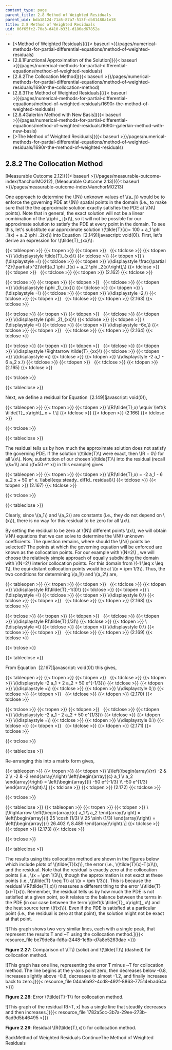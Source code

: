 ```yaml
---
content_type: page
parent_title: 2.8 Method of Weighted Residuals
parent_uid: bda18124-71a5-87a7-513f-cb81480a1e18
title: 2.8 Method of Weighted Residuals
uid: 06f65fc2-70a3-d410-b331-d186ad67852a
---
```


*   [\<Method of Weighted Residuals]({{< baseurl >}}/pages/numerical-methods-for-partial-differential-equations/method-of-weighted-residuals)
*   [2.8.1Functional Approximation of the Solution]({{< baseurl >}}/pages/numerical-methods-for-partial-differential-equations/method-of-weighted-residuals)
*   [2.8.2The Collocation Method]({{< baseurl >}}/pages/numerical-methods-for-partial-differential-equations/method-of-weighted-residuals/1690r-the-collocation-method)
*   [2.8.3The Method of Weighted Residuals]({{< baseurl >}}/pages/numerical-methods-for-partial-differential-equations/method-of-weighted-residuals/1690r-the-method-of-weighted-residuals)
*   [2.8.4Galerkin Method with New Basis]({{< baseurl >}}/pages/numerical-methods-for-partial-differential-equations/method-of-weighted-residuals/1690r-galerkin-method-with-new-basis)
*   [\>The Method of Weighted Residuals]({{< baseurl >}}/pages/numerical-methods-for-partial-differential-equations/method-of-weighted-residuals/1690r-the-method-of-weighted-residuals)

2.8.2 The Collocation Method
----------------------------

[Measurable Outcome 2.12]({{< baseurl >}}/pages/measurable-outcome-index/#anchorMO212), [Measurable Outcome 2.13]({{< baseurl >}}/pages/measurable-outcome-index/#anchorMO213) 

One approach to determine the \\(N\\) unknown values of \\(a\_ j\\) would be to enforce the governing PDE at \\(N\\) spatial points in the domain (i.e., to make sure that the the approximate solution exactly satisfies the PDE at \\(N\\) points). Note that in general, the exact solution will not be a linear combination of the \\(\\phi \_ j(x)\\), so it will not be possible for our approximate solution to satisfy the PDE at every point in the domain. To see this, let's substitute our approximate solution \\(\\tilde{T}(x)= 100 + a\_1 \\phi \_1(x) + a\_2 \\phi \_2(x)\\) into Equation  [2.149](javascript: void(0)). First, let's derive an expression for \\(\\tilde{T}\_{xx}\\):

{{< tableopen >}}
{{< tropen >}}
{{< tdopen >}}
 
{{< tdclose >}}
{{< tdopen >}}
\\(\\displaystyle \\tilde{T}\_{xx}\\)
{{< tdclose >}}
{{< tdopen >}}
\\(\\displaystyle =\\)
{{< tdclose >}}
{{< tdopen >}}
\\(\\displaystyle \\frac{\\partial ^2}{\\partial x^2}\\left\[a\_1 \\phi \_1(x) + a\_2 \\phi \_2(x)\\right\],\\)
{{< tdclose >}}
{{< tdopen >}}
 
{{< tdclose >}}
{{< tdopen >}}
(2.162)
{{< tdclose >}}

{{< trclose >}}
{{< tropen >}}
{{< tdopen >}}
 
{{< tdclose >}}
{{< tdopen >}}
\\(\\displaystyle (\\phi \_1)\_{xx}\\)
{{< tdclose >}}
{{< tdopen >}}
\\(\\displaystyle =\\)
{{< tdclose >}}
{{< tdopen >}}
\\(\\displaystyle -2,\\)
{{< tdclose >}}
{{< tdopen >}}
 
{{< tdclose >}}
{{< tdopen >}}
(2.163)
{{< tdclose >}}

{{< trclose >}}
{{< tropen >}}
{{< tdopen >}}
 
{{< tdclose >}}
{{< tdopen >}}
\\(\\displaystyle (\\phi \_2)\_{xx}\\)
{{< tdclose >}}
{{< tdopen >}}
\\(\\displaystyle =\\)
{{< tdclose >}}
{{< tdopen >}}
\\(\\displaystyle -6x,\\)
{{< tdclose >}}
{{< tdopen >}}
 
{{< tdclose >}}
{{< tdopen >}}
(2.164)
{{< tdclose >}}

{{< trclose >}}
{{< tropen >}}
{{< tdopen >}}
 
{{< tdclose >}}
{{< tdopen >}}
\\(\\displaystyle \\Rightarrow \\tilde{T}\_{xx}\\)
{{< tdclose >}}
{{< tdopen >}}
\\(\\displaystyle =\\)
{{< tdclose >}}
{{< tdopen >}}
\\(\\displaystyle -2 a\_1 - 6 a\_2 x.\\)
{{< tdclose >}}
{{< tdopen >}}
 
{{< tdclose >}}
{{< tdopen >}}
(2.165)
{{< tdclose >}}

{{< trclose >}}

{{< tableclose >}}

Next, we define a residual for Equation  [2.149](javascript: void(0)),

{{< tableopen >}}
{{< tropen >}}
{{< tdopen >}}
\\\[R(\\tilde{T},x) \\equiv \\left(k \\tilde{T}\_ x\\right)\_ x + f.\\\]
{{< tdclose >}}
{{< tdopen >}}
(2.166)
{{< tdclose >}}

{{< trclose >}}

{{< tableclose >}}

The residual tells us by how much the approximate solution does not satisfy the governing PDE. If the solution \\(\\tilde{T}\\) were exact, then \\(R = 0\\) for all \\(x\\). Now, substitution of our chosen \\(\\tilde{T}\\) into the residual (recall \\(k=1\\) and \\(f=50 e^ x\\) in this example) gives

{{< tableopen >}}
{{< tropen >}}
{{< tdopen >}}
\\\[R(\\tilde{T},x) = -2 a\_1 - 6 a\_2 x + 50 e^ x. \\label{equ:steady\_ dif1d\_ residual}\\\]
{{< tdclose >}}
{{< tdopen >}}
(2.167)
{{< tdclose >}}

{{< trclose >}}

{{< tableclose >}}

Clearly, since \\(a\_1\\) and \\(a\_2\\) are constants (i.e., they do not depend on \\(x\\)), there is no way for this residual to be zero for all \\(x\\).

By setting the residual to be zero at \\(N\\) different points \\(x\\), we will obtain \\(N\\) equations that we can solve to determine the \\(N\\) unknown coefficients. The question remains, where should the \\(N\\) points be selected? The points at which the governing equation will be enforced are known as the collocation points. For our example with \\(N=2\\) , we will choose the relatively simple approach of equally subdividing the domain with \\(N=2\\) interior collocation points. For this domain from \\(-1 \\leq x \\leq 1\\), the equi-distant collocation points would be at \\(x = \\pm 1/3\\). Thus, the two conditions for determining \\(a\_1\\) and \\(a\_2\\) are,

{{< tableopen >}}
{{< tropen >}}
{{< tdopen >}}
 
{{< tdclose >}}
{{< tdopen >}}
\\(\\displaystyle R(\\tilde{T},-1/3)\\)
{{< tdclose >}}
{{< tdopen >}}
\\(\\displaystyle =\\)
{{< tdclose >}}
{{< tdopen >}}
\\(\\displaystyle 0,\\)
{{< tdclose >}}
{{< tdopen >}}
 
{{< tdclose >}}
{{< tdopen >}}
(2.168)
{{< tdclose >}}

{{< trclose >}}
{{< tropen >}}
{{< tdopen >}}
 
{{< tdclose >}}
{{< tdopen >}}
\\(\\displaystyle R(\\tilde{T},1/3)\\)
{{< tdclose >}}
{{< tdopen >}}
\\(\\displaystyle =\\)
{{< tdclose >}}
{{< tdopen >}}
\\(\\displaystyle 0.\\)
{{< tdclose >}}
{{< tdopen >}}
 
{{< tdclose >}}
{{< tdopen >}}
(2.169)
{{< tdclose >}}

{{< trclose >}}

{{< tableclose >}}

From Equation  [2.167](javascript: void(0)) this gives,

{{< tableopen >}}
{{< tropen >}}
{{< tdopen >}}
 
{{< tdclose >}}
{{< tdopen >}}
\\(\\displaystyle -2 a\_1 + 2 a\_2 + 50 e^{-1/3}\\)
{{< tdclose >}}
{{< tdopen >}}
\\(\\displaystyle =\\)
{{< tdclose >}}
{{< tdopen >}}
\\(\\displaystyle 0,\\)
{{< tdclose >}}
{{< tdopen >}}
 
{{< tdclose >}}
{{< tdopen >}}
(2.170)
{{< tdclose >}}

{{< trclose >}}
{{< tropen >}}
{{< tdopen >}}
 
{{< tdclose >}}
{{< tdopen >}}
\\(\\displaystyle -2 a\_1 - 2 a\_2 + 50 e^{1/3}\\)
{{< tdclose >}}
{{< tdopen >}}
\\(\\displaystyle =\\)
{{< tdclose >}}
{{< tdopen >}}
\\(\\displaystyle 0.\\)
{{< tdclose >}}
{{< tdopen >}}
 
{{< tdclose >}}
{{< tdopen >}}
(2.171)
{{< tdclose >}}

{{< trclose >}}

{{< tableclose >}}

Re-arranging this into a matrix form gives,

{{< tableopen >}}
{{< tropen >}}
{{< tdopen >}}
\\\[\\left(\\begin{array}{rr} -2 & 2 \\\\ -2 & -2 \\end{array}\\right) \\left(\\begin{array}{c} a\_1 \\\\ a\_2 \\end{array}\\right) = \\left(\\begin{array}{l} -50 e^{-1/3} \\\\ -50 e^{1/3} \\end{array}\\right).\\\]
{{< tdclose >}}
{{< tdopen >}}
(2.172)
{{< tdclose >}}

{{< trclose >}}

{{< tableclose >}}
{{< tableopen >}}
{{< tropen >}}
{{< tdopen >}}
\\\[\\Rightarrow \\left(\\begin{array}{c} a\_1 \\\\ a\_2 \\end{array}\\right) = \\left(\\begin{array}{l} 25 \\cosh (1/3) \\\\ 25 \\sinh (1/3) \\end{array}\\right) = \\left(\\begin{array}{r} 26.402 \\\\ 8.489 \\end{array}\\right).\\\]
{{< tdclose >}}
{{< tdopen >}}
(2.173)
{{< tdclose >}}

{{< trclose >}}

{{< tableclose >}}

The results using this collocation method are shown in the figures below which include plots of \\(\\tilde{T}(x)\\), the error (i.e., \\(\\tilde{T}(x)-T(x)\\)), and the residual. Note that the residual is exactly zero at the collocation points (i.e., \\(x = \\pm 1/3\\)), though the approximation is not exact at these points (i.e., \\(\\tilde{T} \\neq T\\) at \\(x = \\pm 1/3\\)). This is because the residual \\(R(\\tilde{T},x)\\) measures a different thing to the error \\(\\tilde{T}(x)-T(x)\\). Remember, the residual tells us by how much the PDE is not satisfied at a given point, so it relates to the balance between the terms in the PDE (in our case between the term \\(\\left(k \\tilde{T}\_ x\\right)\_ x\\) and the heat source term \\(f(x)\\)). Even if the PDE is satisfied at a particular point (i.e., the residual is zero at that point), the solution might not be exact at that point.

![This graph shows two very similar lines, each with a single peak, that represent the results T and ~T using the collocation method.]({{< resource_file be79de8a-fd6a-2448-1e8b-d7a8e5263dae >}})

**Figure 2.27**: Comparison of \\(T\\) (solid) and \\(\\tilde{T}\\) (dashed) for collocation method.

![This graph has one line, representing the error T minus ~T for collocation method.  The line begins at the y-axis point zero, then decreases below -0.8, increases slightly above -0.8, decreases to almost -1.2, and finally increases back to zero.]({{< resource_file 04da6a92-4cd8-492f-8863-77514ebad64a >}})

**Figure 2.28**: Error \\(\\tilde{T}-T\\) for collocation method.

![This graph of the residual R(~T, x) has a single line that steadily decreases and then increases.]({{< resource_file 1782a5cc-3b7a-29ee-273b-6ad9d5b46495 >}})

**Figure 2.29**: Residual \\(R(\\tilde{T},x)\\) for collocation method.

BackMethod of Weighted Residuals ContinueThe Method of Weighted Residuals